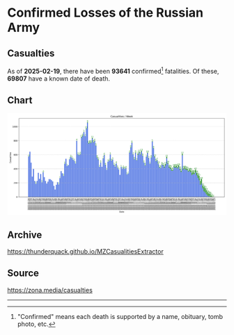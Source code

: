 
# Confirmed Losses of the Russian Army

## Casualties

As of **2025-02-19**, there have been **93641** confirmed[^1] fatalities.
Of these, **69807** have a known date of death.

## Chart

![7-Day Intervals Bar Chart](./docs/7days.svg)

## Archive

https://thunderquack.github.io/MZCasualitiesExtractor

## Source

https://zona.media/casualties

---

[^1]: "Confirmed" means each death is supported by a name, obituary, tomb photo, etc.
